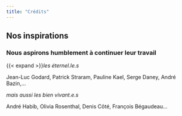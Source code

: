 ```yaml
---
title: "Crédits"
---
```


## Nos inspirations

### Nous aspirons humblement à continuer leur travail

{{< expand >}}*les éternel.le.s* 
 
Jean-Luc Godard, Patrick Straram, Pauline Kael, Serge Daney, André Bazin,...



*mais aussi les bien vivant.e.s* 

André Habib, Olivia Rosenthal, Denis Côté, François Bégaudeau...
